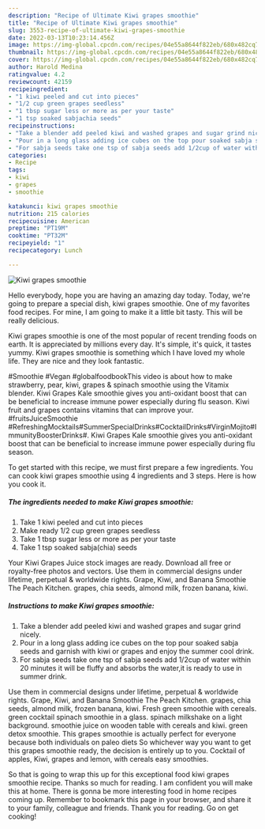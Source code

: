 ```yaml
---
description: "Recipe of Ultimate Kiwi grapes smoothie"
title: "Recipe of Ultimate Kiwi grapes smoothie"
slug: 3553-recipe-of-ultimate-kiwi-grapes-smoothie
date: 2022-03-13T10:23:14.456Z
image: https://img-global.cpcdn.com/recipes/04e55a8644f822eb/680x482cq70/kiwi-grapes-smoothie-recipe-main-photo.jpg
thumbnail: https://img-global.cpcdn.com/recipes/04e55a8644f822eb/680x482cq70/kiwi-grapes-smoothie-recipe-main-photo.jpg
cover: https://img-global.cpcdn.com/recipes/04e55a8644f822eb/680x482cq70/kiwi-grapes-smoothie-recipe-main-photo.jpg
author: Harold Medina
ratingvalue: 4.2
reviewcount: 42159
recipeingredient:
- "1 kiwi peeled and cut into pieces"
- "1/2 cup green grapes seedless"
- "1 tbsp sugar less or more as per your taste"
- "1 tsp soaked sabjachia seeds"
recipeinstructions:
- "Take a blender add peeled kiwi and washed grapes and sugar grind nicely."
- "Pour in a long glass adding ice cubes on the top pour soaked sabja seeds and garnish with kiwi or grapes and enjoy the summer cool drink."
- "For sabja seeds take one tsp of sabja seeds add 1/2cup of water within 20 minutes it will be fluffy and absorbs the water,it is ready to use in summer drink."
categories:
- Recipe
tags:
- kiwi
- grapes
- smoothie

katakunci: kiwi grapes smoothie 
nutrition: 215 calories
recipecuisine: American
preptime: "PT19M"
cooktime: "PT32M"
recipeyield: "1"
recipecategory: Lunch

---
```



![Kiwi grapes smoothie](https://img-global.cpcdn.com/recipes/04e55a8644f822eb/680x482cq70/kiwi-grapes-smoothie-recipe-main-photo.jpg)

Hello everybody, hope you are having an amazing day today. Today, we're going to prepare a special dish, kiwi grapes smoothie. One of my favorites food recipes. For mine, I am going to make it a little bit tasty. This will be really delicious.

Kiwi grapes smoothie is one of the most popular of recent trending foods on earth. It is appreciated by millions every day. It's simple, it's quick, it tastes yummy. Kiwi grapes smoothie is something which I have loved my whole life. They are nice and they look fantastic.

#Smoothie #Vegan #globalfoodbookThis video is about how to make strawberry, pear, kiwi, grapes &amp; spinach smoothie using the Vitamix blender. Kiwi Grapes Kale smoothie gives you anti-oxidant boost that can be beneficial to increase immune power especially during flu season. Kiwi fruit and grapes contains vitamins that can improve your. #fruitsJuiceSmoothie #RefreshingMocktails#SummerSpecialDrinks#CocktailDrinks#VirginMojito#ImmunityBoosterDrinks#. Kiwi Grapes Kale smoothie gives you anti-oxidant boost that can be beneficial to increase immune power especially during flu season.


To get started with this recipe, we must first prepare a few ingredients. You can cook kiwi grapes smoothie using 4 ingredients and 3 steps. Here is how you cook it.

<!--inarticleads1-->

##### The ingredients needed to make Kiwi grapes smoothie:

1. Take 1 kiwi peeled and cut into pieces
1. Make ready 1/2 cup green grapes seedless
1. Take 1 tbsp sugar less or more as per your taste
1. Take 1 tsp soaked sabja(chia) seeds


Your Kiwi Grapes Juice stock images are ready. Download all free or royalty-free photos and vectors. Use them in commercial designs under lifetime, perpetual &amp; worldwide rights. Grape, Kiwi, and Banana Smoothie The Peach Kitchen. grapes, chia seeds, almond milk, frozen banana, kiwi. 

<!--inarticleads2-->

##### Instructions to make Kiwi grapes smoothie:

1. Take a blender add peeled kiwi and washed grapes and sugar grind nicely.
1. Pour in a long glass adding ice cubes on the top pour soaked sabja seeds and garnish with kiwi or grapes and enjoy the summer cool drink.
1. For sabja seeds take one tsp of sabja seeds add 1/2cup of water within 20 minutes it will be fluffy and absorbs the water,it is ready to use in summer drink.


Use them in commercial designs under lifetime, perpetual &amp; worldwide rights. Grape, Kiwi, and Banana Smoothie The Peach Kitchen. grapes, chia seeds, almond milk, frozen banana, kiwi. Fresh green smoothie with cereals. green cocktail spinach smoothie in a glass. spinach milkshake on a light background. smoothie juice on wooden table with cereals and kiwi. green detox smoothie. This grapes smoothie is actually perfect for everyone because both individuals on paleo diets So whichever way you want to get this grapes smoothie ready, the decision is entirely up to you. Cocktail of apples, Kiwi, grapes and lemon, with cereals easy smoothies. 

So that is going to wrap this up for this exceptional food kiwi grapes smoothie recipe. Thanks so much for reading. I am confident you will make this at home. There is gonna be more interesting food in home recipes coming up. Remember to bookmark this page in your browser, and share it to your family, colleague and friends. Thank you for reading. Go on get cooking!
